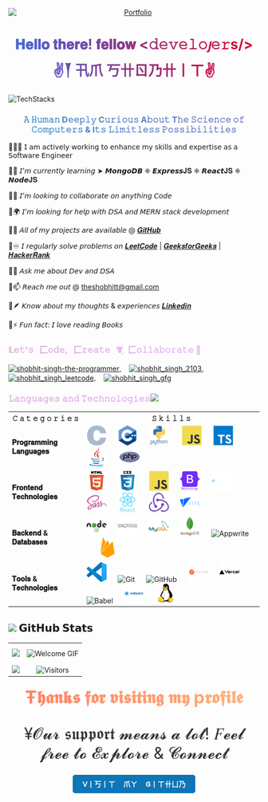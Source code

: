 <p align="center">
  <a href="https://shobhit-singh.vercel.app/" target="_blank">
    <img 
      alt="Portfolio" 
      title="Portfolio" 
      src="https://capsule-render.vercel.app/api?type=venom&height=300&text=𝑰%20%20%20𝒂𝒎%20%20%20𝑺𝒉𝒐𝒃𝒉𝒊𝒕&fontSize=80&color=0:003366,100:000033&stroke=003366&textColor=CC3333" 
      style="max-width: 100%; height: auto; display: block; margin: 0 auto;" 
    />
  </a>
</p>

<!--
<p align="center">
  <a href="https://www.linkedin.com/in/shobhit-singh-the-programmer/" target="_blank" rel="noopener noreferrer">
    <img 
      alt="LinkedIn" 
      title="LinkedIn" 
      src="https://capsule-render.vercel.app/api?type=venom&height=200&text=I%20am%20Shobhit%20Singh&fontSize=80&color=0:8871e5,100:b678c4&stroke=b678c4" 
      style="max-width: 100%; height: auto; display: block; margin: 0 auto;" 
    />
  </a>
</p>
-->

<!--
<p align="center">
  <a href="https://leetcode.com/u/shobhit_singh_leetcode/" target="_blank">
    <img 
      src="https://leetcard.jacoblin.cool/shobhit_singh_leetcode?theme=dark&font=Nunito&ext=heatmap" 
      alt="LeetCode Card" 
      width="700" 
      height="350" 
      style="border: 10px solid #00FFFF; border-radius: 10px;" 
    />
  </a>
</p>
-->
<h1 align="center" style="background: linear-gradient(to right, #4169e1, #e30022); -webkit-background-clip: text; -webkit-text-fill-color: transparent;">
    𝐇𝐞𝐥𝐥𝐨 𝐭𝐡𝐞𝐫𝐞! 𝐟𝐞𝐥𝐥𝐨𝐰 <𝚍𝚎𝚟𝚎𝚕𝚘𝚥𝚎𝚛s/><br>
<!--    <img src="https://user-images.githubusercontent.com/74038190/213866269-5d00981c-7c98-46d7-8a8e-16f462f15227.gif" width="200" /> --->
      ✌𒐕   卂爪   丂卄ㄖ乃卄丨ㄒ✌
<!-- <img src="https://user-images.githubusercontent.com/74038190/213866269-5d00981c-7c98-46d7-8a8e-16f462f15227.gif" width="200" /> -->
</h1>
      
<img src="https://user-images.githubusercontent.com/74038190/240304586-d48893bd-0757-481c-8d7e-ba3e163feae7.png" alt="TechStacks" />
      
<h3 align="center" style="background: linear-gradient(to right, #348AC7, #7474BF); -webkit-background-clip: text; -webkit-text-fill-color: transparent;">
<!--     𝐴 𝑑𝑒𝑑𝑖𝑐𝑎𝑡𝑒𝑑 𝐹𝑢𝑙𝑙-𝑆𝑡𝑎𝑐𝑘 𝐸𝑛𝑔𝑖𝑛𝑒𝑒𝑟 𝑓𝑟𝑜𝑚 𝐼𝑛𝑑𝑖𝑎, 𝑤ℎ𝑒𝑟𝑒 𝑚𝑦 𝑙𝑜𝑣𝑒 𝑓𝑜𝑟 𝑐𝑜𝑑𝑖𝑛𝑔 𝑚𝑒𝑒𝑡𝑠 𝑎 𝑑𝑒𝑒𝑝 𝑚𝑎𝑠𝑡𝑒𝑟𝑦 𝑜𝑓 𝐷𝑎𝑡𝑎 𝑆𝑡𝑟𝑢𝑐𝑡𝑢𝑟𝑒𝑠 𝑎𝑛𝑑 𝐴𝑙𝑔𝑜𝑟𝑖𝑡ℎ𝑚𝑠 (𝐷𝑆𝐴) -->
    𝙰 𝙷𝚞𝚖𝚊𝚗 D𝚎𝚎𝚙𝚕𝚢 C𝚞𝚛𝚒𝚘𝚞𝚜 A𝚋𝚘𝚞𝚝 T𝚑𝚎 𝚂𝚌𝚒𝚎𝚗𝚌𝚎 𝚘𝚏 𝙲𝚘𝚖𝚙𝚞𝚝𝚎𝚛𝚜 & I𝚝𝚜 𝙻𝚒𝚖𝚒𝚝𝚕𝚎𝚜𝚜 𝙿𝚘𝚜𝚜𝚒𝚋𝚒𝚕𝚒𝚝𝚒𝚎𝚜
</h3>
      
<!-- <p align="center">
    <img src="https://user-images.githubusercontent.com/74038190/212749447-bfb7e725-6987-49d9-ae85-2015e3e7cc41.gif" alt="Welcome Image" width="500" height="350">
</p>
<p align="center"> -->
<!--     <img src="[https://user-images.githubusercontent.com/74038190/212749447-bfb7e725-6987-49d9-ae85-2015e3e7cc41.gif](https://raw.githubusercontent.com/KushalVijay/KushalVijay/refs/heads/main/finallogo1.jpg)" alt="Welcome Image" width="600" height="350">
</p> -->
<!-- <p align="center">
    <img src="https://user-images.githubusercontent.com/74038190/229223263-cf2e4b07-2615-4f87-9c38-e37600f8381a.gif" alt="Welcome Image" width="500" height="600">
</p> -->

<!-- <ul>
    <li>🧑‍💻 𝙄’𝙢 𝙘𝙪𝙧𝙧𝙚𝙣𝙩𝙡𝙮 𝙬𝙤𝙧𝙠𝙞𝙣𝙜 𝙤𝙣 𝙫𝙖𝙧𝙞𝙤𝙪𝙨 𝙥𝙧𝙤𝙟𝙚𝙘𝙩𝙨 </li>
    <li>🌱 𝙄’𝙢 𝙘𝙪𝙧𝙧𝙚𝙣𝙩𝙡𝙮 𝙡𝙚𝙖𝙧𝙣𝙞𝙣𝙜 𝙍𝙚𝙖𝙘𝙩𝐉𝐒 | 𝙉𝙤𝙙𝙚𝐉𝐒 | 𝙀𝙭𝙥𝙧𝙚𝙨𝙨𝐉𝐒 </li>
    <li>🤝 𝙄’𝙢 𝙡𝙤𝙤𝙠𝙞𝙣𝙜 𝙩𝙤 𝙘𝙤𝙡𝙡𝙖𝙗𝙤𝙧𝙖𝙩𝙚 𝙤𝙣 𝙖𝙣𝙮𝙩𝙝𝙞𝙣𝙜 𝘾𝙤𝙙𝙚 </li>
    <li>🌍 𝙄’𝙢 𝙡𝙤𝙤𝙠𝙞𝙣𝙜 𝙛𝙤𝙧 𝙝𝙚𝙡𝙥 𝙬𝙞𝙩𝙝 𝘿𝙎𝘼 𝙖𝙣𝙙 𝙈𝙀𝙍𝙉 𝙨𝙩𝙖𝙘𝙠 𝙙𝙚𝙫𝙚𝙡𝙤𝙥𝙢𝙚𝙣𝙩 </li>
    <li>🚀 𝘼𝙡𝙡 𝙤𝙛 𝙢𝙮 𝙥𝙧𝙤𝙟𝙚𝙘𝙩𝙨 𝙖𝙧𝙚 𝙖𝙫𝙖𝙞𝙡𝙖𝙗𝙡𝙚 𝙖𝙩 <a href="https://github.com/theshobhitsingh">GIƬΉЦB</a></li>
    <li>♾️ 𝙄 𝙧𝙚𝙜𝙪𝙡𝙖𝙧𝙡𝙮 𝙨𝙤𝙡𝙫𝙚 𝙥𝙧𝙤𝙗𝙡𝙚𝙢𝙨 𝙤𝙣 <a href="https://leetcode.com/u/shobhit_singh_leetcode/">Lêê†ÇðÐê</a></li>
    <li>💬 𝘼𝙨𝙠 𝙢𝙚 𝙖𝙗𝙤𝙪𝙩 𝘿𝙎𝘼 𝙖𝙣𝙙 𝙈𝙀𝙍𝙉 </li>
    <li>📫 𝙃𝙤𝙬 𝙩𝙤 𝙧𝙚𝙖𝙘𝙝 𝙢𝙚 𝙩𝙝𝙚𝙨𝙝𝙤𝙗𝙝𝙞𝙩𝙩@𝙜𝙢𝙖𝙞𝙡.𝙘𝙤𝙢 </li>
    <li>📄 𝙆𝙣𝙤𝙬 𝙖𝙗𝙤𝙪𝙩 𝙢𝙮 𝙩𝙝𝙤𝙪𝙜𝙝𝙩𝙨 ＆ 𝙚𝙭𝙥𝙚𝙧𝙞𝙚𝙣𝙘𝙚𝙨 <a href="https://www.linkedin.com/in/shobhit-singh-the-programmer/">𝙻𝚒𝚗𝚔𝚎𝚍𝚒𝚗</a></li>
    <li>⚡ 𝙁𝙪𝙣 𝙛𝙖𝙘𝙩: 𝙄 𝙡𝙤𝙫𝙚 𝙧𝙚𝙖𝙙𝙞𝙣𝙜 𝘽𝙤𝙤𝙠𝙨 </li>
</ul> -->

💠🧑‍💻 𝖨 𝖺𝗆 𝖺𝖼𝗍𝗂𝗏𝖾𝗅𝗒 𝗐𝗈𝗋𝗄𝗂𝗇𝗀 𝗍𝗈 𝖾𝗇𝗁𝖺𝗇𝖼𝖾 𝗆𝗒 𝗌𝗄𝗂𝗅𝗅𝗌 𝖺𝗇𝖽 𝖾𝗑𝗉𝖾𝗋𝗍𝗂𝗌𝖾 𝖺𝗌 𝖺 𝖲𝗈𝖿𝗍𝗐𝖺𝗋𝖾 𝖤𝗇𝗀𝗂𝗇𝖾𝖾𝗋

💠🌱 𝘐’𝘮 𝘤𝘶𝘳𝘳𝘦𝘯𝘵𝘭𝘺 𝘭𝘦𝘢𝘳𝘯𝘪𝘯𝘨 ➤ 𝙈𝙤𝙣𝙜𝙤𝘿𝘽 ❈ 𝙀𝙭𝙥𝙧𝙚𝙨𝙨𝐉𝐒 ❈ 𝙍𝙚𝙖𝙘𝙩𝐉𝐒  ❈ 𝙉𝙤𝙙𝙚𝐉𝐒 

💠🤝 𝘐’𝘮 𝘭𝘰𝘰𝘬𝘪𝘯𝘨 𝘵𝘰 𝘤𝘰𝘭𝘭𝘢𝘣𝘰𝘳𝘢𝘵𝘦 𝘰𝘯 𝘢𝘯𝘺𝘵𝘩𝘪𝘯𝘨 𝘊𝘰𝘥𝘦

💠🌍 𝘐’𝘮 𝘭𝘰𝘰𝘬𝘪𝘯𝘨 𝘧𝘰𝘳 𝘩𝘦𝘭𝘱 𝘸𝘪𝘵𝘩 𝘋𝘚𝘈 𝘢𝘯𝘥 𝘔𝘌𝘙𝘕 𝘴𝘵𝘢𝘤𝘬 𝘥𝘦𝘷𝘦𝘭𝘰𝘱𝘮𝘦𝘯𝘵

💠🚀 𝘈𝘭𝘭 𝘰𝘧 𝘮𝘺 𝘱𝘳𝘰𝘫𝘦𝘤𝘵𝘴 𝘢𝘳𝘦 𝘢𝘷𝘢𝘪𝘭𝘢𝘣𝘭𝘦 @ [𝑮𝒊𝒕𝑯𝒖𝒃](https://github.com/theshobhitsingh)

💠♾️ 𝘐 𝘳𝘦𝘨𝘶𝘭𝘢𝘳𝘭𝘺 𝘴𝘰𝘭𝘷𝘦 𝘱𝘳𝘰𝘣𝘭𝘦𝘮𝘴 𝘰𝘯 [𝑳𝒆𝒆𝒕𝑪𝒐𝒅𝒆](https://leetcode.com/u/shobhit_singh_leetcode/) | [𝑮𝒆𝒆𝒌𝒔𝒇𝒐𝒓𝑮𝒆𝒆𝒌𝒔](https://www.geeksforgeeks.org/user/shobhit_singh_gfg/) | [𝑯𝒂𝒄𝒌𝒆𝒓𝑹𝒂𝒏𝒌](https://www.hackerrank.com/profile/shobhitsingh2103)

💠💬 𝘈𝘴𝘬 𝘮𝘦 𝘢𝘣𝘰𝘶𝘵 𝘋𝘦𝘷 𝘢𝘯𝘥 𝘋𝘚𝘈

💠📫 𝘙𝘦𝘢𝘤𝘩 𝘮𝘦 𝘰𝘶𝘵 @ theshobhitt@gmail.com

💠🪶 𝘒𝘯𝘰𝘸 𝘢𝘣𝘰𝘶𝘵 𝘮𝘺 𝘵𝘩𝘰𝘶𝘨𝘩𝘵𝘴 &amp; 𝘦𝘹𝘱𝘦𝘳𝘪𝘦𝘯𝘤𝘦𝘴 [𝑳𝒊𝒏𝒌𝒆𝒅𝒊𝒏](https://www.linkedin.com/in/shobhit-singh-the-programmer/)

💠⚡ 𝘍𝘶𝘯 𝘧𝘢𝘤𝘵: 𝘐 𝘭𝘰𝘷𝘦 𝘳𝘦𝘢𝘥𝘪𝘯𝘨 𝘉𝘰𝘰𝘬𝘴

<h3 align="left" style="background: linear-gradient(to right, #d9a2d6, #e0b3ff); -webkit-background-clip: text; -webkit-text-fill-color: transparent;">
    𝕃𝚎𝚝'𝚜&nbsp;&nbsp;&nbsp;匚𝚘𝚍𝚎,&nbsp;&nbsp;&nbsp;匚𝚛𝚎𝚊𝚝𝚎&nbsp;&nbsp;&nbsp;⅋͓̽&nbsp;&nbsp;&nbsp;匚𝚘𝚕𝚕𝚊𝚋𝚘𝚛𝚊𝚝𝚎 🚀
</h3>
<p align="left">
    <a href="https://linkedin.com/in/shobhit-singh-the-programmer" target="_blank" rel="noreferrer">
        <img align="center" src="https://raw.githubusercontent.com/rahuldkjain/github-profile-readme-generator/master/src/images/icons/Social/linked-in-alt.svg" alt="shobhit-singh-the-programmer" height="30" width="40" />
    </a> &nbsp;&nbsp;&nbsp;
    <a href="https://www.hackerrank.com/shobhitsingh2103" target="_blank" rel="noreferrer">
        <img align="center" src="https://raw.githubusercontent.com/rahuldkjain/github-profile-readme-generator/master/src/images/icons/Social/hackerrank.svg" alt="shobhit_singh_2103" height="30" width="40" />
    </a> &nbsp;&nbsp;&nbsp;
    <a href="https://www.leetcode.com/shobhit_singh_leetcode" target="_blank" rel="noreferrer">
        <img align="center" src="https://raw.githubusercontent.com/rahuldkjain/github-profile-readme-generator/master/src/images/icons/Social/leet-code.svg" alt="shobhit_singh_leetcode" height="30" width="40" />
    </a> &nbsp;&nbsp;&nbsp;
    <a href="https://auth.geeksforgeeks.org/user/shobhit_singh_gfg" target="_blank" rel="noreferrer">
        <img align="center" src="https://raw.githubusercontent.com/rahuldkjain/github-profile-readme-generator/master/src/images/icons/Social/geeks-for-geeks.svg" alt="shobhit_singh_gfg" height="30" width="40" />
    </a>
</p>
<!--       <img src="https://user-images.githubusercontent.com/74038190/240304586-d48893bd-0757-481c-8d7e-ba3e163feae7.png" alt="TechStacks" /> -->

<!-- <p align="center">
    <img src="https://www.digitaladlectio.com/wp-content/uploads/2020/04/New-PNC-Animated-Banners.gif" alt="Animated Banner" width="2000" />
</p> -->

<h3 align="left" style="background: linear-gradient(to right, #d9a2d6, #e0b3ff); -webkit-background-clip: text; -webkit-text-fill-color: transparent;">
   𝙻𝚊𝚗𝚐𝚞𝚊𝚐𝚎𝚜 𝚊𝚗𝚍 𝚃𝚎𝚌𝚑𝚗𝚘𝚕𝚘𝚐𝚒𝚎𝚜<img src='https://user-images.githubusercontent.com/74038190/206662607-d9e7591e-bbf9-42f9-9386-29efc927bc16.gif' width="50"> 
</h3>

<!--<p align="center">
    <img src="https://user-images.githubusercontent.com/74038190/219923809-b86dc415-a0c2-4a38-bc88-ad6cf06395a8.gif" alt="Welcome Image" width="300" height="300">
</p>-->

<table>
  <tr>
    <th>𝙲 𝚊 𝚝 𝚎 𝚐 𝚘 𝚛 𝚒 𝚎 𝚜</th>
    <th>𝚂 𝚔 𝚒 𝚕 𝚕 𝚜</th>
  </tr>
  <tr>
    <td><strong>𝐏𝐫𝐨𝐠𝐫𝐚𝐦𝐦𝐢𝐧𝐠 𝐋𝐚𝐧𝐠𝐮𝐚𝐠𝐞𝐬</strong></td>
    <td>
      <img src="https://raw.githubusercontent.com/devicons/devicon/master/icons/c/c-original.svg" alt="C" width="40" height="40" />&nbsp;&nbsp;&nbsp;&nbsp;&nbsp;
      <img src="https://raw.githubusercontent.com/devicons/devicon/master/icons/cplusplus/cplusplus-original.svg" alt="C++" width="40" height="40" />&nbsp;&nbsp;&nbsp;&nbsp;&nbsp;
      <img src="https://raw.githubusercontent.com/devicons/devicon/master/icons/python/python-original-wordmark.svg" alt="Python" width="40" height="40" />&nbsp;&nbsp;&nbsp;&nbsp;&nbsp;&nbsp;
      <img src="https://raw.githubusercontent.com/devicons/devicon/master/icons/javascript/javascript-original.svg" alt="JavaScript" width="40" height="40" />&nbsp;&nbsp;&nbsp;&nbsp;&nbsp;
      <img src="https://raw.githubusercontent.com/devicons/devicon/master/icons/typescript/typescript-original.svg" alt="TypeScript" width="40" height="40" />&nbsp;&nbsp;&nbsp;&nbsp;&nbsp;
      <img src="https://raw.githubusercontent.com/devicons/devicon/master/icons/java/java-original.svg" alt="Java" width="40" height="40" />&nbsp;&nbsp;&nbsp;&nbsp;&nbsp;&nbsp;
      <img src="https://raw.githubusercontent.com/devicons/devicon/master/icons/php/php-original.svg" alt="PHP" width="40" height="40" />&nbsp;&nbsp;&nbsp;&nbsp;&nbsp;
    </td>
  </tr>
  <tr>
    <td><strong>𝐅𝐫𝐨𝐧𝐭𝐞𝐧𝐝 𝐓𝐞𝐜𝐡𝐧𝐨𝐥𝐨𝐠𝐢𝐞𝐬</strong></td>
    <td>
      <img src="https://raw.githubusercontent.com/devicons/devicon/master/icons/html5/html5-original-wordmark.svg" alt="HTML5" width="40" height="40" />&nbsp;&nbsp;&nbsp;&nbsp;&nbsp;
      <img src="https://raw.githubusercontent.com/devicons/devicon/master/icons/css3/css3-original-wordmark.svg" alt="CSS3" width="40" height="40" />&nbsp;&nbsp;&nbsp;&nbsp;&nbsp;
      <img src="https://raw.githubusercontent.com/devicons/devicon/master/icons/javascript/javascript-original.svg" alt="JavaScript" width="40" height="40" />&nbsp;&nbsp;&nbsp;&nbsp;&nbsp;
      <img src="https://raw.githubusercontent.com/devicons/devicon/master/icons/bootstrap/bootstrap-plain-wordmark.svg" alt="Bootstrap" width="40" height="40" />&nbsp;&nbsp;&nbsp;&nbsp;&nbsp;
      <img src="https://raw.githubusercontent.com/devicons/devicon/master/icons/tailwindcss/tailwindcss-original-wordmark.svg" alt="Tailwind CSS" width="40" height="40" />&nbsp;&nbsp;&nbsp;&nbsp;&nbsp;
      <img src="https://raw.githubusercontent.com/devicons/devicon/master/icons/sass/sass-original.svg" alt="Sass" width="40" height="40" />&nbsp;&nbsp;&nbsp;&nbsp;&nbsp;
      <img src="https://raw.githubusercontent.com/devicons/devicon/master/icons/react/react-original-wordmark.svg" alt="React" width="40" height="40" />&nbsp;&nbsp;&nbsp;&nbsp;&nbsp;
      <img src="https://raw.githubusercontent.com/devicons/devicon/master/icons/redux/redux-original.svg" alt="Redux" width="40" height="40" />&nbsp;&nbsp;&nbsp;&nbsp;&nbsp;
      <img src="https://raw.githubusercontent.com/devicons/devicon/master/icons/vite/vite-original-wordmark.svg" alt="Vite" width="40" height="40" />&nbsp;&nbsp;&nbsp;&nbsp;&nbsp;
    </td>
  </tr>
  <tr>
    <td><strong>𝐁𝐚𝐜𝐤𝐞𝐧𝐝 & 𝐃𝐚𝐭𝐚𝐛𝐚𝐬𝐞𝐬</strong></td>
    <td>
      <img src="https://raw.githubusercontent.com/devicons/devicon/master/icons/nodejs/nodejs-original-wordmark.svg" alt="Node.js" width="40" height="40" />&nbsp;&nbsp;&nbsp;&nbsp;&nbsp;
      <img src="https://raw.githubusercontent.com/devicons/devicon/master/icons/express/express-original-wordmark.svg" alt="Express.js" width="40" height="40" />&nbsp;&nbsp;&nbsp;&nbsp;&nbsp;
      <img src="https://raw.githubusercontent.com/devicons/devicon/master/icons/mysql/mysql-original-wordmark.svg" alt="MySQL" width="40" height="40" />&nbsp;&nbsp;&nbsp;&nbsp;&nbsp;
      <img src="https://raw.githubusercontent.com/devicons/devicon/master/icons/mongodb/mongodb-original-wordmark.svg" alt="MongoDB" width="40" height="40" />&nbsp;&nbsp;&nbsp;&nbsp;&nbsp;
      <img src="https://www.vectorlogo.zone/logos/appwriteio/appwriteio-icon.svg" alt="Appwrite" width="40" height="40" />&nbsp;&nbsp;&nbsp;&nbsp;&nbsp;
      <img src="https://raw.githubusercontent.com/devicons/devicon/master/icons/firebase/firebase-plain.svg" alt="Firebase" width="40" height="40" />
</td>
  </tr>
  <tr>
    <td><strong>𝐓𝐨𝐨𝐥𝐬 & 𝐓𝐞𝐜𝐡𝐧𝐨𝐥𝐨𝐠𝐢𝐞𝐬</strong></td>
    <td>
      <img src="https://raw.githubusercontent.com/devicons/devicon/master/icons/vscode/vscode-original.svg" alt="VSCode" width="40" height="40" />&nbsp;&nbsp;&nbsp;&nbsp;&nbsp;
      <img src="https://www.vectorlogo.zone/logos/git-scm/git-scm-icon.svg" alt="Git" width="40" height="40" />&nbsp;&nbsp;&nbsp;&nbsp;&nbsp;
<!--       <img src="https://raw.githubusercontent.com/devicons/devicon/master/icons/github/github-original-wordmark.svg" alt="GitHub" width="40" height="40" />&nbsp;&nbsp;&nbsp;&nbsp;&nbsp; -->
      <img src="https://cdn3d.iconscout.com/3d/free/thumb/free-github-8173947-6491025.png?f=webp" alt="GitHub" width="40" height="40" />&nbsp;&nbsp;&nbsp;&nbsp;&nbsp;
      <img src="https://raw.githubusercontent.com/devicons/devicon/master/icons/postman/postman-original-wordmark.svg" alt="Postman" width="40" height="40" />&nbsp;&nbsp;&nbsp;&nbsp;&nbsp;
      <img src="https://raw.githubusercontent.com/devicons/devicon/master/icons/vercel/vercel-original-wordmark.svg" alt="Vercel" width="40" height="40" />&nbsp;&nbsp;&nbsp;&nbsp;&nbsp;
      <img src="https://www.vectorlogo.zone/logos/babeljs/babeljs-icon.svg" alt="Babel" width="40" height="40" />&nbsp;&nbsp;&nbsp;&nbsp;&nbsp;
      <img src="https://raw.githubusercontent.com/devicons/devicon/master/icons/webpack/webpack-original-wordmark.svg" alt="Webpack" width="40" height="40" />&nbsp;&nbsp;&nbsp;&nbsp;&nbsp;
      <img src="https://raw.githubusercontent.com/devicons/devicon/master/icons/linux/linux-original.svg" alt="Linux" width="40" height="40" />&nbsp;&nbsp;&nbsp;&nbsp;&nbsp;
    </td>
  </tr>
</table>

<!-- <p align="left">
    <b>𝗣𝗿𝗼𝗴𝗿𝗮𝗺𝗺𝗶𝗻𝗴 𝗟𝗮𝗻𝗴𝘂𝗮𝗴𝗲𝘀:</b>
    <br>
    <div style="display: flex; flex-wrap: wrap; gap: 10px;">
        <a href="https://www.cprogramming.com/" target="_blank" rel="noreferrer"> 
            <img src="https://raw.githubusercontent.com/devicons/devicon/master/icons/c/c-original.svg" alt="c" width="40" height="40"/> 
        </a>
        <a href="https://www.w3schools.com/cpp/" target="_blank" rel="noreferrer"> 
            <img src="https://raw.githubusercontent.com/devicons/devicon/master/icons/cplusplus/cplusplus-original.svg" alt="cplusplus" width="40" height="40"/> 
        </a>
        <a href="https://www.java.com" target="_blank" rel="noreferrer"> 
            <img src="https://raw.githubusercontent.com/devicons/devicon/master/icons/java/java-original.svg" alt="java" width="40" height="40"/> 
        </a>
        <a href="https://developer.mozilla.org/en-US/docs/Web/JavaScript" target="_blank" rel="noreferrer"> 
            <img src="https://raw.githubusercontent.com/devicons/devicon/master/icons/javascript/javascript-original.svg" alt="javascript" width="40" height="40"/> 
        </a>
        <a href="https://www.typescriptlang.org/" target="_blank" rel="noreferrer"> 
            <img src="https://raw.githubusercontent.com/devicons/devicon/master/icons/typescript/typescript-original.svg" alt="typescript" width="40" height="40"/> 
        </a>
        <a href="https://www.python.org" target="_blank" rel="noreferrer"> 
            <img src="https://raw.githubusercontent.com/devicons/devicon/master/icons/python/python-original-wordmark.svg" alt="python" width="40" height="40"/> 
        </a>
        <a href="https://www.php.net" target="_blank" rel="noreferrer"> 
            <img src="https://raw.githubusercontent.com/devicons/devicon/master/icons/php/php-original.svg" alt="php" width="40" height="40"/> 
        </a>
    </div>
</p> -->

<!--
<p align="left">
    <b>𝗙𝗿𝗼𝗻𝘁𝗲𝗻𝗱 𝗧𝗲𝗰𝗵𝗻𝗼𝗹𝗼𝗴𝗶𝗲𝘀:</b>
    <br>
    <div style="display: flex; flex-wrap: wrap; gap: 10px;">
        <a href="https://developer.mozilla.org/en-US/docs/Web/HTML" target="_blank" rel="noreferrer"> <img src="https://raw.githubusercontent.com/devicons/devicon/master/icons/html5/html5-original-wordmark.svg" alt="html5" width="40" height="40"/> </a>
        <a href="https://www.w3schools.com/css/" target="_blank" rel="noreferrer"> <img src="https://raw.githubusercontent.com/devicons/devicon/master/icons/css3/css3-original-wordmark.svg" alt="css3" width="40" height="40"/> </a>
        <a href="https://developer.mozilla.org/en-US/docs/Web/JavaScript" target="_blank" rel="noreferrer"> <img src="https://raw.githubusercontent.com/devicons/devicon/master/icons/javascript/javascript-original.svg" alt="javascript" width="40" height="40"/> </a>
        <a href="https://getbootstrap.com" target="_blank" rel="noreferrer"> <img src="https://raw.githubusercontent.com/devicons/devicon/master/icons/bootstrap/bootstrap-plain-wordmark.svg" alt="bootstrap" width="40" height="40"/> </a>
        <a href="https://tailwindcss.com/" target="_blank" rel="noreferrer"> <img src="https://raw.githubusercontent.com/devicons/devicon/master/icons/tailwindcss/tailwindcss-original-wordmark.svg" alt="tailwindcss" width="40" height="40"/> </a>
        <a href="https://sass-lang.com" target="_blank" rel="noreferrer"> <img src="https://raw.githubusercontent.com/devicons/devicon/master/icons/sass/sass-original.svg" alt="sass" width="40" height="40"/> </a>
        <a href="https://reactjs.org/" target="_blank" rel="noreferrer"> <img src="https://raw.githubusercontent.com/devicons/devicon/master/icons/react/react-original-wordmark.svg" alt="react" width="40" height="40"/> </a>
        <a href="https://redux.js.org/" target="_blank" rel="noreferrer"> <img src="https://raw.githubusercontent.com/devicons/devicon/master/icons/redux/redux-original.svg" alt="redux" width="40" height="40"/> </a>
        <a href="https://vitejs.dev/" target="_blank" rel="noreferrer">
    <img src="https://raw.githubusercontent.com/devicons/devicon/master/icons/vite/vite-original-wordmark.svg" alt="vite" width="40" height="40"/>
</a>
</p>
-->

<!-- <p align="left">
    <b>𝗕𝗮𝗰𝗸𝗲𝗻𝗱 𝗮𝗻𝗱 𝗗𝗮𝘁𝗮𝗯𝗮𝘀𝗲𝘀:</b>
    <br>
    <div style="display: flex; flex-wrap: wrap; gap: 10px;">
        <a href="https://nodejs.org" target="_blank" rel="noreferrer"> <img src="https://raw.githubusercontent.com/devicons/devicon/master/icons/nodejs/nodejs-original-wordmark.svg" alt="nodejs" width="40" height="40"/> </a>
        <a href="https://expressjs.com" target="_blank" rel="noreferrer"> <img src="https://raw.githubusercontent.com/devicons/devicon/master/icons/express/express-original-wordmark.svg" alt="express" width="40" height="40"/> </a>
        <a href="https://www.mysql.com/" target="_blank" rel="noreferrer"> <img src="https://raw.githubusercontent.com/devicons/devicon/master/icons/mysql/mysql-original-wordmark.svg" alt="mysql" width="40" height="40"/> </a>
        <a href="https://www.mongodb.com/" target="_blank" rel="noreferrer"> <img src="https://raw.githubusercontent.com/devicons/devicon/master/icons/mongodb/mongodb-original-wordmark.svg" alt="mongodb" width="40" height="40"/> </a>
        <a href="https://appwrite.io" target="_blank" rel="noreferrer"> <img src="https://www.vectorlogo.zone/logos/appwriteio/appwriteio-icon.svg" alt="appwrite" width="40" height="40"/> </a>
    </div>
</p> -->
<!-- <p align="left">
    <b>𝗧𝗼𝗼𝗹𝘀 𝗮𝗻𝗱 𝗧𝗲𝗰𝗵𝗻𝗼𝗹𝗼𝗴𝗶𝗲𝘀:
</b>
    <br>
    <div style="display: flex; flex-wrap: wrap; gap: 10px;">
        <a href="https://code.visualstudio.com/" target="_blank" rel="noreferrer"> <img src="https://raw.githubusercontent.com/devicons/devicon/master/icons/vscode/vscode-original.svg" alt="vscode" width="40" height="40"/> </a>
        <a href="https://git-scm.com/" target="_blank" rel="noreferrer"> <img src="https://www.vectorlogo.zone/logos/git-scm/git-scm-icon.svg" alt="git" width="40" height="40"/> </a>
        <a href="https://github.com/" target="_blank" rel="noreferrer"> <img src="https://raw.githubusercontent.com/devicons/devicon/master/icons/github/github-original-wordmark.svg" alt="github" width="40" height="40"/> </a>
        <a href="https://www.postman.com/" target="_blank" rel="noreferrer"> <img src="https://raw.githubusercontent.com/devicons/devicon/master/icons/postman/postman-original-wordmark.svg" alt="postman" width="40" height="40"/> </a>
        <a href="https://vercel.com/" target="_blank" rel="noreferrer">
    <img src="https://raw.githubusercontent.com/devicons/devicon/master/icons/vercel/vercel-original-wordmark.svg" alt="vercel" width="40" height="40"/>
</a>
        <a href="https://babeljs.io/" target="_blank" rel="noreferrer"> <img src="https://www.vectorlogo.zone/logos/babeljs/babeljs-icon.svg" alt="babel" width="40" height="40"/> </a>
        <a href="https://webpack.js.org/" target="_blank" rel="noreferrer"> <img src="https://raw.githubusercontent.com/devicons/devicon/master/icons/webpack/webpack-original-wordmark.svg" alt="webpack" width="40" height="40"/> </a>
        <a href="https://www.linux.org/" target="_blank" rel="noreferrer"> <img src="https://raw.githubusercontent.com/devicons/devicon/master/icons/linux/linux-original.svg" alt="linux" width="40" height="40"/> </a>
    </div>
</p> -->


<!--
## <img src="https://media.giphy.com/media/cj87CxfRtrUifF3Ryk/giphy.gif" width="50">𝕄𝕪 𝔾𝕚𝕥ℍ𝕦𝕓 𝕊𝕥𝕒𝕥𝕤
<!-- <img src="https://cdn3d.iconscout.com/3d/free/thumb/free-github-8173947-6491025.png?f=webp" width="50"> MY GIƬΉЦB ƧƬΛƬƧ --->
<!-- <img src="https://github.githubassets.com/images/modules/logos_page/GitHub-Mark.png" alt="GitHub Logo" width="20" style="vertical-align: middle; margin-left: 5px;"/> MY GIƬΉЦB ƧƬΛƬƧ -->
<!-- | ![theshobhitsingh GitHub Stats](https://github-readme-stats.vercel.app/api?username=theshobhitsingh&show_icons=true&theme=radical&rank_icon=github&border_radius=10) | ![theshobhitsingh GitHub Streak](https://github-readme-streak-stats.herokuapp.com/?user=theshobhitsingh&theme=dracula&hide_border=false&border_radius=10) |
| -- | -- |
| ![theshobhitsingh Top Languages](https://github-readme-stats.vercel.app/api/top-langs/?username=theshobhitsingh&hide=HTML&langs_count=8&layout=compact&theme=blueberry&border_radius=10&size_weight=0.5&count_weight=0.5&exclude_repo=github-readme-stats) | <div style="text-align: center;"><a href="https://visitcount.itsvg.in"><img src="https://visitcount.itsvg.in/api?id=theshobhitsingh&icon=0&color=95" alt="" style="width: 500px; height: auto; border-radius: 10px; border: 1px solid #e1e4e8;" /></a></div> |
| | |

<p align="center" style="height: 10px;">
  <img src="https://komarev.com/ghpvc/?username=theshobhitsingh&label=Profile%20Views&color=003366&style=flat-square" alt="Visitors" style="width: 250px; height: auto;" />
</p>
-->



## <img src="https://media.giphy.com/media/cj87CxfRtrUifF3Ryk/giphy.gif" width="50"> 𝗚𝗶𝘁𝗛𝘂𝗯 𝗦𝘁𝗮𝘁𝘀

<table>
  <tr>
    <td>
      <img src="https://github-readme-stats.vercel.app/api?username=theshobhitsingh&show_icons=true&theme=radical&rank_icon=github&border_radius=10" width="420" />
    </td>
    <td align="center">
      <img src="https://user-images.githubusercontent.com/74038190/219923809-b86dc415-a0c2-4a38-bc88-ad6cf06395a8.gif" alt="Welcome GIF" width="350" height="250" style="margin: 10px 0;" />
    </td>
  </tr>
  <tr>
    <td>
      <img src="https://github-readme-stats.vercel.app/api/top-langs/?username=theshobhitsingh&hide=HTML&langs_count=8&layout=compact&theme=blueberry&border_radius=10&size_weight=0.5&count_weight=0.5&exclude_repo=github-readme-stats" width="420" />
    </td>
    <td align="center">
      <img src="https://komarev.com/ghpvc/?username=theshobhitsingh&label=Profile%20Views&color=003366&style=flat-square" alt="Visitors" width="250" />
    </td>
  </tr>
</table>

<!-- <img src="https://cdn3d.iconscout.com/3d/free/thumb/free-github-8173947-6491025.png?f=webp" width="50"> MY GIƬΉЦB ƧƬΛƬƧ --->
<!-- <img src="https://github.githubassets.com/images/modules/logos_page/GitHub-Mark.png" alt="GitHub Logo" width="20" style="vertical-align: middle; margin-left: 5px;"/> MY GIƬΉЦB ƧƬΛƬƧ -->


<!-- <img src="https://cdn3d.iconscout.com/3d/free/thumb/free-github-8173947-6491025.png?f=webp" width="50"> MY GIƬΉЦB ƧƬΛƬƧ --->
<!-- <img src="https://github.githubassets.com/images/modules/logos_page/GitHub-Mark.png" alt="GitHub Logo" width="20" style="vertical-align: middle; margin-left: 5px;"/> MY GIƬΉЦB ƧƬΛƬƧ -->

<h3 align="center" style="background: linear-gradient(to right, #ff7e5f, #feb47b); -webkit-background-clip: text; -webkit-text-fill-color: transparent; font-size: 2.5em; margin: 20px 0;">
   Ŧ𝖍𝖆𝖓𝖐𝖘 𝖋𝖔𝖗 𝖛𝖎𝖘𝖎𝖙𝖎𝖓𝖌 𝖒𝖞 p𝖗𝖔𝖋𝖎𝖑𝖊
</h3>
<p align="center" style="font-size: 2rem; color: #333;">
    ¥𝓞𝓾𝓻 𝖘𝖚𝖕𝖕𝖔𝖗𝖙 𝓶𝓮𝓪𝓷𝓼  𝓪 𝓵𝓸𝓽! 𝐹𝓮𝓮𝓵 𝓯𝓻𝓮𝓮 𝓽𝓸 𝓔𝔁𝓹𝓵𝓸𝓻𝓮 & 𝓒𝓸𝓷𝓷𝓮𝓬𝓽
</p>
<div align="center" style="margin-top: 20px;">
    <a href="https://github.com/theshobhitsingh" style="text-decoration: none; background-color: #0e75b6; color: white; padding: 10px 20px; border-radius: 5px; font-weight: bold;">
        ᐯ丨丂丨ㄒ&nbsp;&nbsp;&nbsp;&nbsp;&nbsp;爪ㄚ&nbsp;&nbsp;&nbsp;&nbsp;&nbsp;Ꮆ丨ㄒ卄ㄩ乃
    </a>
</div>
